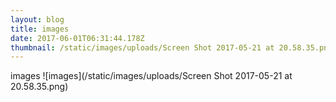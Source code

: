 ```yaml
---
layout: blog
title: images
date: 2017-06-01T06:31:44.178Z
thumbnail: /static/images/uploads/Screen Shot 2017-05-21 at 20.58.35.png
---
```

images
![images](/static/images/uploads/Screen Shot 2017-05-21 at 20.58.35.png)
